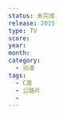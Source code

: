 ```yaml
---
status: 未完成
release: 2015
type: TV
score:
year:
month:
category:
  - 动漫
tags:
  - C类
  - 公路片
  - 
---
```

